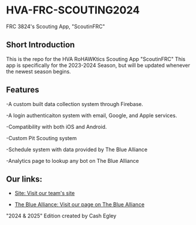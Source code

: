 # HVA-FRC-SCOUTING2024

FRC 3824's Scouting App, "ScoutinFRC"

## Short Introduction

This is the repo for the HVA RoHAWKtics Scouting App "ScoutinFRC" This app is specifically for the 2023-2024 Season, but will be updated whenever the newest season begins.

## Features

-A custom built data collection system through Firebase.

-A login authenticaiton system with email, Google, and Apple services.

-Compatibility with both iOS and Android. 

-Custom Pit Scouting system

-Schedule system with data provided by The Blue Alliance 

-Analytics page to lookup any bot on The Blue Alliance

## Our links:

- [Site: Visit our team's site](https://rohawktics.org/home/)

- [The Blue Alliance: Visit our page on The Blue Alliance](https://www.thebluealliance.com/team/3824)


"2024 & 2025" Edition created by Cash Egley
